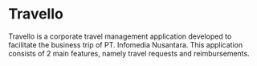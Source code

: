 # Travello
Travello is a corporate travel management application developed to facilitate the business trip of PT. Infomedia Nusantara. This application consists of 2 main features, namely travel requests and reimbursements.
